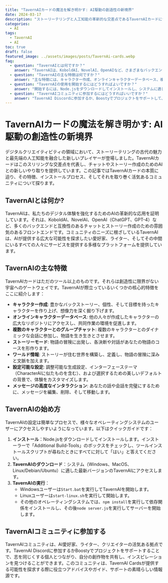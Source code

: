 ```yaml
---
title: "TavernAIカードの魔法を解き明かす: AI駆動の創造性の新境界"
date: 2024-03-17
description: "ストーリーテリングと人工知能の革新的な交差点であるTavernAIカードについて探求します。その特徴、インストールプロセス、そしてそれを支える活気あるコミュニティについて発見しましょう。"
categories:
  - AI
tags:
  - TavernAI
  - AI
toc: true
draft: false
featured_image: ../assets/images/posts/TavernAi-cards.webp
faq:
  - question: "TavernAIとは何ですか？"
    answer: "TavernAIは、KoboldAI、NovelAI、OpenAIなど、さまざまなバックエンドと互換性のあるチャットとストーリー作成のための雰囲気のあるフロントエンドであり、デジタルストーリーテリングのための多様なプラットフォームを提供します。"
  - question: "TavernAIの主な特徴は何ですか？"
    answer: "主な特徴には、キャラクター作成、オンラインキャラクターデータベース、複数のキャラクターとのグループチャット、ストーリーモード、ワールド情報、設定可能な設定、およびメッセージの高度なインタラクションが含まれます。"
  - question: "TavernAIの使用を開始するにはどうすればよいですか？"
    answer: "開始するには、Node.jsをダウンロードしてインストールし、システムに適したTavernAIをダウンロードして、オペレーティングシステム用の指定されたスクリプトまたはコマンドを使用して実行します。"
  - question: "TavernAIコミュニティに参加するにはどうすればいいですか？"
    answer: "TavernAI Discordに参加するか、Boostyでプロジェクトをサポートして、他の愛好家と繋がり、創造物を共有し、インスピレーションを見つけましょう。"
---
```


# TavernAIカードの魔法を解き明かす: AI駆動の創造性の新境界

デジタルクリエイティビティの領域において、ストーリーテリングの古代の魅力と最先端の人工知能を融合した新しいプレイヤーが登場しました。TavernAIカードはこのスリリングな交差点を代表し、チャットやストーリー作成のためのAIとの新しいやり取りを提供しています。この記事ではTavernAIカードの本質に迫り、その特徴、インストールプロセス、そしてそれを取り巻く活気あるコミュニティについて探ります。

## **TavernAIとは何か?**

TavernAIは、私たちのデジタル体験を強化するためのAIの革新的な応用を証明しています。それは、KoboldAI、NovelAI、OpenAI（ChatGPT、GPT-4）など、多くのバックエンドと互換性のあるチャットとストーリー作成のための雰囲気のあるフロントエンドです。コミュニティのニーズに根ざしているTavernAIは、AIが提供する広大な可能性を探求したい愛好家、ライター、そしてその中間にいるすべての人々にサービスを提供する多様なプラットフォームを提供しています。

## **TavernAIの主な特徴**
TavernAIカードはただのツール以上のものです。それらは創造性に限界がない宇宙へのゲートウェイです。TavernAIが際立っているいくつかの核心的特徴をここに紹介します：

- **キャラクター作成**: 豊かなバックストーリー、個性、そして目標を持ったキャラクターを作り上げ、想像力を深く掘り下げます。
- **オンラインキャラクターデータベース**: 他の人々が作成したキャラクターの広大なリポジトリにアクセスし、共同作業の環境を促進します。
- **複数のキャラクターとのグループチャット**: 複数のキャラクターとのダイナミックな会話に参加し、物語を生き生きとさせます。
- **ストーリーモード**: 物語の冒険に出発し、各決断や対話があなたの物語のコースを形作ります。
- **ワールド情報**: ストーリーが住む世界を構築し、定義し、物語の冒険に深みと文脈を加えます。
- **設定可能な設定**: 調整可能な生成設定、インターフェーステーマ（CharacterAIに似たものを含む）、および選択するための美しいデフォルトの背景で、体験をカスタマイズします。
- **メッセージの高度なインタラクション**: あなたの話や会話を完璧にするために、メッセージを編集、削除、そして移動します。

## **TavernAIの始め方**
TavernAIの設定は簡単なプロセスで、様々なオペレーティングシステムのユーザーにアクセスしやすいようになっています。以下はクイックガイドです：

1. **インストール**：Node.jsをダウンロードしてインストールします。インストーラーで「Additional Build-Tools」のボックスをチェックし、ツールインストールスクリプトが尋ねたときにすべてに対して「はい」と答えてください。
2. **TavernAIのダウンロード**：システム（Windows、MacOS、Linux/Debian/Ubuntu）に適した最新バージョンのTavernAIにアクセスします。
3. **TavernAIの実行**：
   - Windowsユーザーは`Start.bat`を実行してTavernAIを開始します。
   - Linuxユーザーは`start-linux.sh`を実行して開始します。
   - その他のオペレーティングシステムでは、`npm install`を実行して依存関係をインストールし、その後`node server.js`を実行してサーバーを開始します。

## **TavernAIコミュニティに参加する**
TavernAIコミュニティは、AI愛好家、ライター、クリエイターの活気ある拠点です。TavernAI Discordに参加するかBoostyでプロジェクトをサポートすることで、志を同じくする個人とつながり、自分の創作物を共有し、インスピレーションを見つけることができます。このコミュニティは、TavernAI Cardsが提供する可能性を探求する際に役立つアドバイスやガイド、サポートの素晴らしい情報源です。


